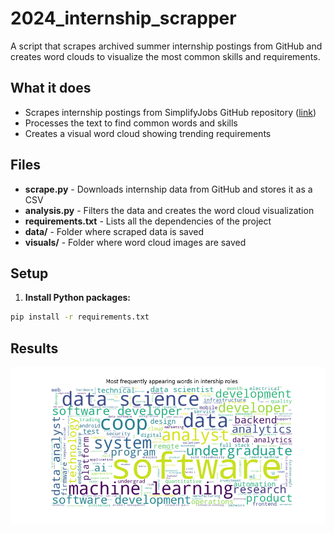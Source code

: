 # 2024_internship_scrapper
A script that scrapes archived summer internship postings from GitHub and creates word clouds to visualize the most common skills and requirements.

## What it does

- Scrapes internship postings from SimplifyJobs GitHub repository ([link](https://github.com/SimplifyJobs/Summer2026-Internships/blob/dev/archived/README-2024.md))
- Processes the text to find common words and skills
- Creates a visual word cloud showing trending requirements

## Files
- **scrape.py** - Downloads internship data from GitHub and stores it as a CSV
 - **analysis.py** - Filters the data and creates the word cloud visualization
 - **requirements.txt** - Lists all the dependencies of the project
 - **data/** - Folder where scraped data is saved
 - **visuals/** - Folder where word cloud images are saved

## Setup

1. **Install Python packages:**
```bash
pip install -r requirements.txt
```

## Results
![preview](https://github.com/SarthakStha/2024_internship_scrapper/blob/main/visuals/summer_2024_word_cloud.png)
